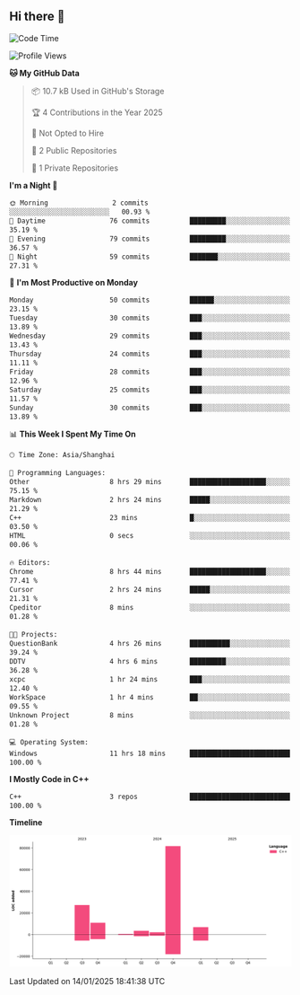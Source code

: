 ## Hi there 👋

<!--
**hh2048/hh2048** is a ✨ _special_ ✨ repository because its `README.md` (this file) appears on your GitHub profile.

Here are some ideas to get you started:

- 🔭 I’m currently working on ...
- 🌱 I’m currently learning ...
- 👯 I’m looking to collaborate on ...
- 🤔 I’m looking for help with ...
- 💬 Ask me about ...
- 📫 How to reach me: ...
- 😄 Pronouns: ...
- ⚡ Fun fact: ...
-->

<!--START_SECTION:waka-->
![Code Time](http://img.shields.io/badge/Code%20Time-1%2C068%20hrs%202%20mins-blue)

![Profile Views](http://img.shields.io/badge/Profile%20Views-15-blue)

**🐱 My GitHub Data** 

> 📦 10.7 kB Used in GitHub's Storage 
 > 
> 🏆 4 Contributions in the Year 2025
 > 
> 🚫 Not Opted to Hire
 > 
> 📜 2 Public Repositories 
 > 
> 🔑 1 Private Repositories 
 > 
**I'm a Night 🦉** 

```text
🌞 Morning                2 commits           ░░░░░░░░░░░░░░░░░░░░░░░░░   00.93 % 
🌆 Daytime                76 commits          █████████░░░░░░░░░░░░░░░░   35.19 % 
🌃 Evening                79 commits          █████████░░░░░░░░░░░░░░░░   36.57 % 
🌙 Night                  59 commits          ███████░░░░░░░░░░░░░░░░░░   27.31 % 
```
📅 **I'm Most Productive on Monday** 

```text
Monday                   50 commits          ██████░░░░░░░░░░░░░░░░░░░   23.15 % 
Tuesday                  30 commits          ███░░░░░░░░░░░░░░░░░░░░░░   13.89 % 
Wednesday                29 commits          ███░░░░░░░░░░░░░░░░░░░░░░   13.43 % 
Thursday                 24 commits          ███░░░░░░░░░░░░░░░░░░░░░░   11.11 % 
Friday                   28 commits          ███░░░░░░░░░░░░░░░░░░░░░░   12.96 % 
Saturday                 25 commits          ███░░░░░░░░░░░░░░░░░░░░░░   11.57 % 
Sunday                   30 commits          ███░░░░░░░░░░░░░░░░░░░░░░   13.89 % 
```


📊 **This Week I Spent My Time On** 

```text
🕑︎ Time Zone: Asia/Shanghai

💬 Programming Languages: 
Other                    8 hrs 29 mins       ███████████████████░░░░░░   75.15 % 
Markdown                 2 hrs 24 mins       █████░░░░░░░░░░░░░░░░░░░░   21.29 % 
C++                      23 mins             █░░░░░░░░░░░░░░░░░░░░░░░░   03.50 % 
HTML                     0 secs              ░░░░░░░░░░░░░░░░░░░░░░░░░   00.06 % 

🔥 Editors: 
Chrome                   8 hrs 44 mins       ███████████████████░░░░░░   77.41 % 
Cursor                   2 hrs 24 mins       █████░░░░░░░░░░░░░░░░░░░░   21.31 % 
Cpeditor                 8 mins              ░░░░░░░░░░░░░░░░░░░░░░░░░   01.28 % 

🐱‍💻 Projects: 
QuestionBank             4 hrs 26 mins       ██████████░░░░░░░░░░░░░░░   39.24 % 
DDTV                     4 hrs 6 mins        █████████░░░░░░░░░░░░░░░░   36.28 % 
xcpc                     1 hr 24 mins        ███░░░░░░░░░░░░░░░░░░░░░░   12.40 % 
WorkSpace                1 hr 4 mins         ██░░░░░░░░░░░░░░░░░░░░░░░   09.55 % 
Unknown Project          8 mins              ░░░░░░░░░░░░░░░░░░░░░░░░░   01.28 % 

💻 Operating System: 
Windows                  11 hrs 18 mins      █████████████████████████   100.00 % 
```

**I Mostly Code in C++** 

```text
C++                      3 repos             █████████████████████████   100.00 % 
```



**Timeline**

![Lines of Code chart](https://raw.githubusercontent.com/hh2048/hh2048/main/assets/bar_graph.png)


 Last Updated on 14/01/2025 18:41:38 UTC
<!--END_SECTION:waka-->
